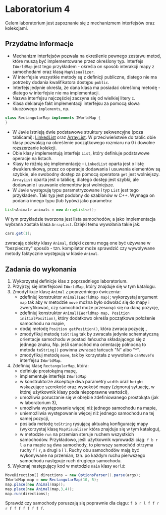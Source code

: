 # Laboratorium 4

Celem laboratorium jest zapoznanie się z mechanizmem interfejsów oraz kolekcjami.

## Przydatne informacje

* Mechanizm interfejsów pozwala na określenie pewnego zestawu metod, które muszą być implementowane przez określony typ.
  Interfejs `IWorldMap` jest tego przykładem - określa on sposób interakcji mapy z samochodami oraz klasą
  `MapVisualizer`.
* W interfejsie wszystkie metody są z definicji publiczne, dlatego nie ma potrzeby dodania kwalifikatora dostępu
  `public`.
* Interfejs jedynie określa, że dana klasa ma posiadać określoną metodę - dlatego w interfejsie nie ma implementacji.
* Nazwa interfejsu najczęściej zaczyna się od wielkiej litery `I`.
* Klasa deklaruje fakt implementacji interfejsu za pomocą słowa kluczowego `implements`, np. 
```java
class RectangularMap implements IWorldMap {
}
```
* W Javie istnieją dwie podstawowe struktury sekwencyjne (poza tablicami): [LinkedList](https://docs.oracle.com/javase/7/docs/api/java/util/LinkedList.html) 
  oraz [ArrayList](https://docs.oracle.com/javase/7/docs/api/java/util/ArrayList.html). W
  przeciwieństwie do tablic obie klasy pozwalają na określenie początkowego rozmiaru na 0 i dowolne rozszerzanie
  kolekcji. 
* Obie klasy implementują interfejs `List`, który definiuje podstawowe operacje na listach.
* Klasy te różnią się implementację - `LinkedList` oparta jest o listę dwukierunkową, przez co operacje dodawania i
  usuwania elementów są szybkie, ale swobodny dostęp za pomocą operatora `get` jest wolniejszy. `ArrayList` oparta jest
  o tablicę, dlatego dostęp jest szybki, ale dodawanie i usuwanie elementów jest wolniejsze.
* W Javie występują typu parametryzowane i typ `List` jest tego przykładem. Taki typ jest podobny do szablonów w C++.
  Wymaga on podania innego typu (lub typów) jako parametru:
```java
List<Animal> animals = new ArrayList<>();
```
W tym przykładzie tworzona jest lista samochodów, a jako implementacja wybrana została klasa `ArrayList`. Dzięki temu
wywołania takie jak:
```java
cars.get(1);
```
zwracają obiekty klasy `Animal`, dzięki czemu mogą one być używane w "bezpieczny" sposób - tzn. kompilator może sprawdzić
czy wywoływane metody faktycznie występują w klasie `Animal`.

## Zadania do wykonania

1. Wykorzystaj definicje klas z poprzedniego laboratorium.
2. Przyjrzyj się interfejsowi `IWorldMap`, który znajduje się w tym katalogu.
3. Zmodyfikuje klasę `Animal` z poprzedniego ćwiczenia:
   * zdefiniuj konstruktor `Animal(IWorldMap map)`; wykorzystaj argument `map` tak aby w metodzie `move` można było odwołać
     się do mapy i zweryfikować, czy samochód może przesunąć się na daną pozycję,
   * zdefiniuj konstruktor `Animal(IWorldMap map, Position initialPosition)`, który dodatkowo określa początkowe położenie samochodu na
     mapie,
   * dodaj metodę `Position getPosition()`, która zwraca pozycję ,
   * zmodyfikuj metodę `toString` tak by zwracała jedynie schematyczną orientacje samochodu w postaci łańcucha
     składającego się z jednego znaku, Np. jeśli samochód ma orientację północną to metoda `toString()` powinna zwracać
     łańcuch "N" albo "^".
   * zmodyfikuj metodę `move`, tak by korzystała z wywołania `canMoveTo` interfejsu `IWorldMap`.
3. Zdefiniuj klasę `RectangularMap`, która:
   * definiuje prostokątną mapę,
   * implementuje interfejs `IWorldMap`
   * w konstruktorze akceptuje dwa parametry `width` oraz `height` wskazujące szerokość oraz wysokość mapy (zignoruj
     sytuację, w której użytkownik klasy poda niepoprawne wartości),
   * umożliwia poruszanie się w obrębie zdefiniowanego prostokąta (jak w laboratorium 3),
   * umożliwia występowanie więcej niż jednego samochodu na mapie,
   * uniemożliwia występowanie więcej niż jednego samochodu na tej samej pozycji,
   * posiada metodę `toString` rysującą aktualną konfigurację mapy (wykorzystaj klasę `MapVisualizer` która znajduje się
     w tym katalogu),
   * w metodzie `run` na przemian steruje ruchem wszystkich samochodów. Przykładowo, jeśli użytkownik wprowadzi ciąg: `f
     b r l` a na mapie są dwa samochody, to pierwszy samochód otrzyma ruchy `f` i `r`, a drugi `b` i `l`. Ruchy obu
     samochodów mają być wykonywane na przemian, tzn. po każdym ruchu pierwszego samochodu następuje ruch drugiego
     samochodu.
4. Wykonaj następujący kod w metodzie `main` klasy `World`:
```java
MoveDirection[] directions = new OptionsParser().parse(args);
IWorldMap map = new RectangularMap(10, 5);
map.place(new Animal(map));
map.place(new Animal(map,3,4));
map.run(directions);
```
Sprawdź czy samochody poruszają się poprawnie dla ciągu: `f b r l f f r r f f f f f f f f`.

